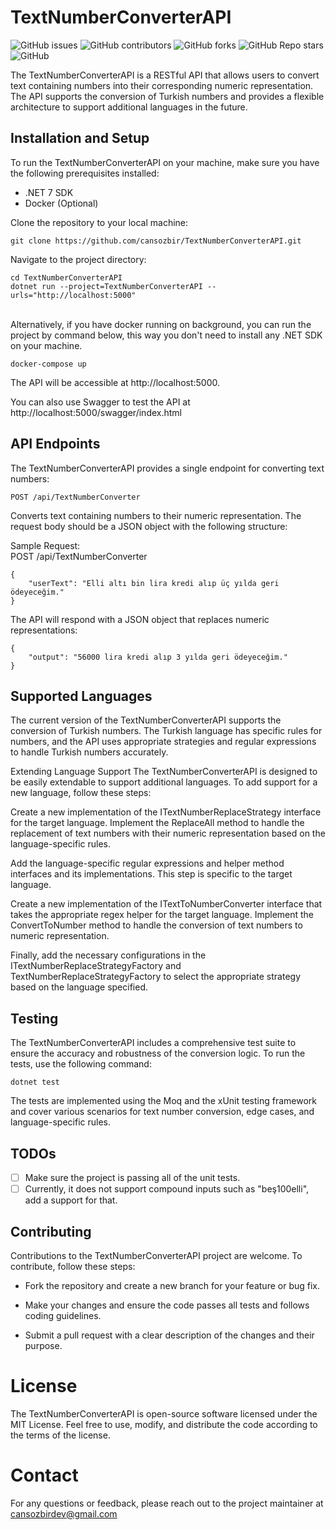 # TextNumberConverterAPI
![GitHub issues](https://img.shields.io/github/issues/cansozbir/TextNumberConverterAPI) ![GitHub contributors](https://img.shields.io/github/contributors/cansozbir/TextNumberConverterAPI)  ![GitHub forks](https://img.shields.io/github/forks/cansozbir/TextNumberConverterAPI) ![GitHub Repo stars](https://img.shields.io/github/stars/cansozbir/TextNumberConverterAPI?color=yellow) ![GitHub](https://img.shields.io/github/license/cansozbir/TextNumberConverterAPI)


The TextNumberConverterAPI is a RESTful API that allows users to convert text containing numbers into their corresponding numeric representation. The API supports the conversion of Turkish numbers and provides a flexible architecture to support additional languages in the future.


## Installation and Setup
To run the TextNumberConverterAPI on your machine, make sure you have the following prerequisites installed:
- .NET 7 SDK
- Docker (Optional)

Clone the repository to your local machine:

```
git clone https://github.com/cansozbir/TextNumberConverterAPI.git
```

Navigate to the project directory:
```
cd TextNumberConverterAPI
dotnet run --project=TextNumberConverterAPI --urls="http://localhost:5000"
```
\
Alternatively, if you have docker running on background, you can run the project by command below, this way you don't need to install any .NET SDK on your machine.
```
docker-compose up
```

The API will be accessible at http://localhost:5000.

You can also use Swagger to test the API at http://localhost:5000/swagger/index.html


## API Endpoints
The TextNumberConverterAPI provides a single endpoint for converting text numbers:

`POST /api/TextNumberConverter`

Converts text containing numbers to their numeric representation. The request body should be a JSON object with the following structure:

Sample Request: <br>
POST /api/TextNumberConverter
```
{
    "userText": "Elli altı bin lira kredi alıp üç yılda geri ödeyeceğim."
}
```

The API will respond with a JSON object that replaces numeric representations:
```
{
    "output": "56000 lira kredi alıp 3 yılda geri ödeyeceğim."
}
```

## Supported Languages
The current version of the TextNumberConverterAPI supports the conversion of Turkish numbers. The Turkish language has specific rules for numbers, and the API uses appropriate strategies and regular expressions to handle Turkish numbers accurately.

Extending Language Support
The TextNumberConverterAPI is designed to be easily extendable to support additional languages. To add support for a new language, follow these steps:

Create a new implementation of the ITextNumberReplaceStrategy interface for the target language. Implement the ReplaceAll method to handle the replacement of text numbers with their numeric representation based on the language-specific rules.

Add the language-specific regular expressions and helper method interfaces and its implementations. This step is specific to the target language.

Create a new implementation of the ITextToNumberConverter interface that takes the appropriate regex helper for the target language. Implement the ConvertToNumber method to handle the conversion of text numbers to numeric representation.

Finally, add the necessary configurations in the ITextNumberReplaceStrategyFactory and TextNumberReplaceStrategyFactory to select the appropriate strategy based on the language specified.

## Testing
The TextNumberConverterAPI includes a comprehensive test suite to ensure the accuracy and robustness of the conversion logic. To run the tests, use the following command:
```
dotnet test
```
The tests are implemented using the Moq and the xUnit testing framework and cover various scenarios for text number conversion, edge cases, and language-specific rules.


## TODOs
- [ ] Make sure the project is passing all of the unit tests.
- [ ] Currently, it does not support compound inputs such as "beş100elli", add a support for that.

## Contributing
Contributions to the TextNumberConverterAPI project are welcome. To contribute, follow these steps:

- Fork the repository and create a new branch for your feature or bug fix.

- Make your changes and ensure the code passes all tests and follows coding guidelines.

- Submit a pull request with a clear description of the changes and their purpose.

# License
The TextNumberConverterAPI is open-source software licensed under the MIT License. Feel free to use, modify, and distribute the code according to the terms of the license.

# Contact
For any questions or feedback, please reach out to the project maintainer at cansozbirdev@gmail.com
